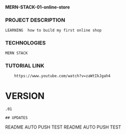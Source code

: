 #### MERN-STACK-01-online-store

### PROJECT DESCRIPTION
    LEARNING  how to build my first online shop

### TECHNOLOGIES
    MERN STACK

### TUTORIAL LINK
        https://www.youtube.com/watch?v=zaWtIkJgah4

# VERSION 
    .01    

    ## UPDATES 
README AUTO PUSH TEST
README AUTO PUSH TEST
